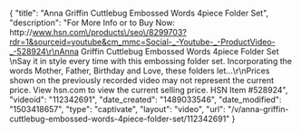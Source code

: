 {
    "title": "Anna Griffin Cuttlebug Embossed Words 4piece Folder Set",
    "description": "For More Info or to Buy Now: http:\/\/www.hsn.com\/products\/seo\/8299703?rdr=1&sourceid=youtube&cm_mmc=Social-_-Youtube-_-ProductVideo-_-528924\r\nAnna Griffin Cuttlebug Embossed Words 4piece Folder Set  \nSay it in style every time with this embossing folder set. Incorporating the words Mother, Father, Birthday and Love, these folders let...\r\nPrices shown on the previously recorded video may not represent the current price.  View hsn.com to view the current selling price. HSN Item #528924",
    "videoid": "112342691",
    "date_created": "1489033546",
    "date_modified": "1503418657",
    "type": "captivate",
    "layout": "video",
    "url": "\/v\/anna-griffin-cuttlebug-embossed-words-4piece-folder-set\/112342691"
}